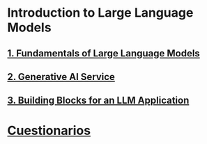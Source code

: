 # Introduction to Large Language Models

## [1. Fundamentals of Large Language Models](./notas/1%20-%20Fundamentals.md)

## [2. Generative AI Service](./notas/2%20-%20Generative.md)

## [3. Building Blocks for an LLM Application](./notas/3%20-%20Building.md)

# [Cuestionarios](./notas/Preguntas_1.md)